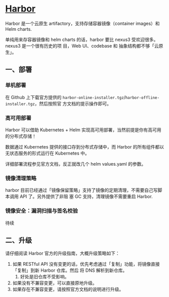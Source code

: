 # [Harbor](https://github.com/goharbor/harbor)

Harbor 是一个云原生 artifactory，支持存储容器镜像（container images）和 Helm charts.

单纯用来存容器镜像和 helm charts 的话，harbor 要比 nexus3 受欢迎很多。nexus3 是一个很有历史的项
目，Web UI、codebase 和 抽象结构都不够「云原生」。

## 一、部署

### 单机部署

在 Github 上下载官方提供的 `harbor-online-installer.tgz`/`harbor-offline-installer.tgz`，然后按照官
方文档的提示操作即可。

### 高可用部署

Harbor 可以借助 Kubernetes + Helm 实现高可用部署，当然前提是你有高可用的分布式存储！

数据通过 Kubernetes 提供的接口存到分布式存储中，而 Harbor 的所有组件都以无状态服务的形式运行在
Kubernetes 中。

详细部署流程参见官方文档，反正就改几个 helm values.yaml 的参数。

### 镜像清理策略

harbor 目前已经通过「镜像保留策略」支持了镜像的定期清理，不需要自己写脚本调用 API 了。另外提供了非阻
塞 GC 支持，清理镜像不需要重启 Harbor.

### 镜像安全：漏洞扫描与签名校验

待续

## 二、升级

请仔细阅读 Harbor 官方的升级指南，大概升级策略如下：

1. 如果 RESTful API 没有变更的话，优先考虑通过「复制」功能，将镜像直接「复制」到新 Harbor 仓库。然后
   将 DNS 解析到新仓库。
   1. 好处是旧仓库不受影响。
2. 如果没有不兼容变更，可以直接原地升级。
3. 如果存在不兼容变更，请按照官方文档的说明进行升级。
